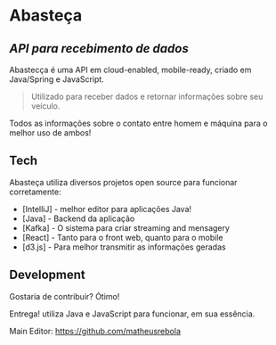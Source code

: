 # Abasteça
## _API para recebimento de dados_

Abastecça é uma API em cloud-enabled, mobile-ready,
criado em Java/Spring e JavaScript.

> Utilizado para receber dados e retornar informações sobre seu veículo.

Todos as informações sobre o contato entre homem e máquina para o melhor uso de ambos!

## Tech

Abasteça utiliza diversos projetos open source para funcionar corretamente:

- [IntelliJ] - melhor editor para aplicações Java!
- [Java] - Backend da aplicação
- [Kafka] - O sistema para criar streaming and mensagery
- [React] - Tanto para o front web, quanto para o mobile
- [d3.js] - Para melhor transmitir as informações geradas

## Development

Gostaria de contribuir? Ótimo!

Entrega! utiliza Java e JavaScript para funcionar, em sua essência.

Main Editor: https://github.com/matheusrebola
